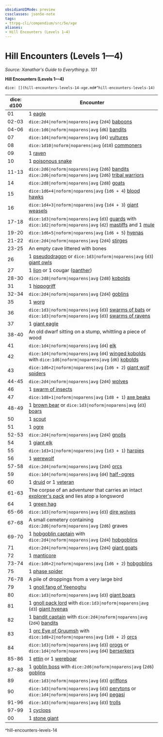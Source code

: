 ```yaml
---
obsidianUIMode: preview
cssclasses: json5e-note
tags:
- ttrpg-cli/compendium/src/5e/xge
aliases:
- Hill Encounters (Levels 1—4)
---
```

# Hill Encounters (Levels 1—4)
*Source: Xanathar's Guide to Everything p. 101* 

**Hill Encounters (Levels 1—4)**

`dice: [](hill-encounters-levels-14-xge.md#^hill-encounters-levels-14)`

| dice: d100 | Encounter |
|------------|-----------|
| 01 | 1 [eagle](/3-Mechanics/CLI/Compendium/bestiary/beast/eagle.md) |
| 02-03 | `dice:2d4\|noform\|noparens\|avg` (`2d4`) [baboons](/3-Mechanics/CLI/Compendium/bestiary/beast/baboon.md) |
| 04-06 | `dice:1d6\|noform\|noparens\|avg` (`d6`) [bandits](/3-Mechanics/CLI/Compendium/bestiary/humanoid/bandit.md) |
| 07 | `dice:1d4\|noform\|noparens\|avg` (`d4`) [vultures](/3-Mechanics/CLI/Compendium/bestiary/beast/vulture.md) |
| 08 | `dice:1d10\|noform\|noparens\|avg` (`d10`) [commoners](/3-Mechanics/CLI/Compendium/bestiary/humanoid/commoner.md) |
| 09 | 1 [raven](/3-Mechanics/CLI/Compendium/bestiary/beast/raven.md) |
| 10 | 1 [poisonous snake](/3-Mechanics/CLI/Compendium/bestiary/beast/poisonous-snake.md) |
| 11-13 | `dice:2d6\|noform\|noparens\|avg` (`2d6`) [bandits](/3-Mechanics/CLI/Compendium/bestiary/humanoid/bandit.md) `dice:2d6\|noform\|noparens\|avg` (`2d6`) [tribal warriors](/3-Mechanics/CLI/Compendium/bestiary/humanoid/tribal-warrior.md) |
| 14 | `dice:2d8\|noform\|noparens\|avg` (`2d8`) [goats](/3-Mechanics/CLI/Compendium/bestiary/beast/goat.md) |
| 15 | `dice:1d6+4\|noform\|noparens\|avg` (`1d6 + 4`) [blood hawks](/3-Mechanics/CLI/Compendium/bestiary/beast/blood-hawk.md) |
| 16 | `dice:1d4+3\|noform\|noparens\|avg` (`1d4 + 3`) [giant weasels](/3-Mechanics/CLI/Compendium/bestiary/beast/giant-weasel.md) |
| 17-18 | `dice:1d3\|noform\|noparens\|avg` (`d3`) [guards](/3-Mechanics/CLI/Compendium/bestiary/humanoid/guard.md) with `dice:1d2\|noform\|noparens\|avg` (`d2`) [mastiffs](/3-Mechanics/CLI/Compendium/bestiary/beast/mastiff.md) and 1 [mule](/3-Mechanics/CLI/Compendium/bestiary/beast/mule.md) |
| 19-20 | `dice:1d6+5\|noform\|noparens\|avg` (`1d6 + 5`) [hyenas](/3-Mechanics/CLI/Compendium/bestiary/beast/hyena.md) |
| 21-22 | `dice:2d4\|noform\|noparens\|avg` (`2d4`) [stirges](/3-Mechanics/CLI/Compendium/bestiary/beast/stirge.md) |
| 23-25 | An empty cave littered with bones |
| 26 | 1 [pseudodragon](/3-Mechanics/CLI/Compendium/bestiary/dragon/pseudodragon.md) or `dice:1d3\|noform\|noparens\|avg` (`d3`) [giant owls](/3-Mechanics/CLI/Compendium/bestiary/beast/giant-owl.md) |
| 27 | 1 [lion](/3-Mechanics/CLI/Compendium/bestiary/beast/lion.md) or 1 cougar ([panther](/3-Mechanics/CLI/Compendium/bestiary/beast/panther.md)) |
| 28-30 | `dice:2d8\|noform\|noparens\|avg` (`2d8`) [kobolds](/3-Mechanics/CLI/Compendium/bestiary/humanoid/kobold.md) |
| 31 | 1 [hippogriff](/3-Mechanics/CLI/Compendium/bestiary/monstrosity/hippogriff.md) |
| 32-34 | `dice:2d4\|noform\|noparens\|avg` (`2d4`) [goblins](/3-Mechanics/CLI/Compendium/bestiary/humanoid/goblin.md) |
| 35 | 1 [worg](/3-Mechanics/CLI/Compendium/bestiary/monstrosity/worg.md) |
| 36 | `dice:1d3\|noform\|noparens\|avg` (`d3`) [swarms of bats](/3-Mechanics/CLI/Compendium/bestiary/beast/swarm-of-bats.md) or `dice:1d3\|noform\|noparens\|avg` (`d3`) [swarms of ravens](/3-Mechanics/CLI/Compendium/bestiary/beast/swarm-of-ravens.md) |
| 37 | 1 [giant eagle](/3-Mechanics/CLI/Compendium/bestiary/beast/giant-eagle.md) |
| 38-40 | An old dwarf sitting on a stump, whittling a piece of wood |
| 41 | `dice:1d4\|noform\|noparens\|avg` (`d4`) [elk](/3-Mechanics/CLI/Compendium/bestiary/beast/elk.md) |
| 42 | `dice:1d4\|noform\|noparens\|avg` (`d4`) [winged kobolds](/3-Mechanics/CLI/Compendium/bestiary/humanoid/winged-kobold.md) with `dice:1d6\|noform\|noparens\|avg` (`d6`) [kobolds](/3-Mechanics/CLI/Compendium/bestiary/humanoid/kobold.md) |
| 43 | `dice:1d6+2\|noform\|noparens\|avg` (`1d6 + 2`) [giant wolf spiders](/3-Mechanics/CLI/Compendium/bestiary/beast/giant-wolf-spider.md) |
| 44-45 | `dice:2d4\|noform\|noparens\|avg` (`2d4`) [wolves](/3-Mechanics/CLI/Compendium/bestiary/beast/wolf.md) |
| 46 | 1 [swarm of insects](/3-Mechanics/CLI/Compendium/bestiary/beast/swarm-of-insects.md) |
| 47 | `dice:1d8+1\|noform\|noparens\|avg` (`1d8 + 1`) [axe beaks](/3-Mechanics/CLI/Compendium/bestiary/beast/axe-beak.md) |
| 48-49 | 1 [brown bear](/3-Mechanics/CLI/Compendium/bestiary/beast/brown-bear.md) or `dice:1d3\|noform\|noparens\|avg` (`d3`) [boars](/3-Mechanics/CLI/Compendium/bestiary/beast/boar.md) |
| 50 | 1 [scout](/3-Mechanics/CLI/Compendium/bestiary/humanoid/scout.md) |
| 51 | 1 [ogre](/3-Mechanics/CLI/Compendium/bestiary/giant/ogre.md) |
| 52-53 | `dice:2d4\|noform\|noparens\|avg` (`2d4`) [gnolls](/3-Mechanics/CLI/Compendium/bestiary/humanoid/gnoll.md) |
| 54 | 1 [giant elk](/3-Mechanics/CLI/Compendium/bestiary/beast/giant-elk.md) |
| 55 | `dice:1d3+1\|noform\|noparens\|avg` (`1d3 + 1`) [harpies](/3-Mechanics/CLI/Compendium/bestiary/monstrosity/harpy.md) |
| 56 | 1 [werewolf](/3-Mechanics/CLI/Compendium/bestiary/humanoid/werewolf.md) |
| 57-58 | `dice:2d4\|noform\|noparens\|avg` (`2d4`) [orcs](/3-Mechanics/CLI/Compendium/bestiary/humanoid/orc.md) |
| 59 | `dice:1d4\|noform\|noparens\|avg` (`d4`) [half-ogres](/3-Mechanics/CLI/Compendium/bestiary/giant/half-ogre-ogrillon.md) |
| 60 | 1 [druid](/3-Mechanics/CLI/Compendium/bestiary/humanoid/druid.md) or 1 [veteran](/3-Mechanics/CLI/Compendium/bestiary/humanoid/veteran.md) |
| 61-63 | The corpse of an adventurer that carries an intact [explorer's pack](/3-Mechanics/CLI/Compendium/items/explorers-pack.md) and lies atop a longsword |
| 64 | 1 [green hag](/3-Mechanics/CLI/Compendium/bestiary/fey/green-hag.md) |
| 65-66 | `dice:1d3\|noform\|noparens\|avg` (`d3`) [dire wolves](/3-Mechanics/CLI/Compendium/bestiary/beast/dire-wolf.md) |
| 67-68 | A small cemetery containing `dice:2d6\|noform\|noparens\|avg` (`2d6`) graves |
| 69-70 | 1 [hobgoblin captain](/3-Mechanics/CLI/Compendium/bestiary/humanoid/hobgoblin-captain.md) with `dice:2d4\|noform\|noparens\|avg` (`2d4`) [hobgoblins](/3-Mechanics/CLI/Compendium/bestiary/humanoid/hobgoblin.md) |
| 71 | `dice:2d4\|noform\|noparens\|avg` (`2d4`) [giant goats](/3-Mechanics/CLI/Compendium/bestiary/beast/giant-goat.md) |
| 72 | 1 [manticore](/3-Mechanics/CLI/Compendium/bestiary/monstrosity/manticore.md) |
| 73-74 | `dice:1d6+2\|noform\|noparens\|avg` (`1d6 + 2`) [hobgoblins](/3-Mechanics/CLI/Compendium/bestiary/humanoid/hobgoblin.md) |
| 75 | 1 [phase spider](/3-Mechanics/CLI/Compendium/bestiary/monstrosity/phase-spider.md) |
| 76-78 | A pile of droppings from a very large bird |
| 79 | 1 [gnoll fang of Yeenoghu](/3-Mechanics/CLI/Compendium/bestiary/fiend/gnoll-fang-of-yeenoghu.md) |
| 80 | `dice:1d3\|noform\|noparens\|avg` (`d3`) [giant boars](/3-Mechanics/CLI/Compendium/bestiary/beast/giant-boar.md) |
| 81 | 1 [gnoll pack lord](/3-Mechanics/CLI/Compendium/bestiary/humanoid/gnoll-pack-lord.md) with `dice:1d3\|noform\|noparens\|avg` (`d3`) [giant hyenas](/3-Mechanics/CLI/Compendium/bestiary/beast/giant-hyena.md) |
| 82 | 1 [bandit captain](/3-Mechanics/CLI/Compendium/bestiary/humanoid/bandit-captain.md) with `dice:2d4\|noform\|noparens\|avg` (`2d4`) [bandits](/3-Mechanics/CLI/Compendium/bestiary/humanoid/bandit.md) |
| 83 | 1 [orc Eye of Gruumsh](/3-Mechanics/CLI/Compendium/bestiary/humanoid/orc-eye-of-gruumsh.md) with `dice:1d8+2\|noform\|noparens\|avg` (`1d8 + 2`) [orcs](/3-Mechanics/CLI/Compendium/bestiary/humanoid/orc.md) |
| 84 | `dice:1d3\|noform\|noparens\|avg` (`d3`) [orogs](/3-Mechanics/CLI/Compendium/bestiary/humanoid/orog.md) or `dice:1d4\|noform\|noparens\|avg` (`d4`) [berserkers](/3-Mechanics/CLI/Compendium/bestiary/humanoid/berserker.md) |
| 85-86 | 1 [ettin](/3-Mechanics/CLI/Compendium/bestiary/giant/ettin.md) or 1 [wereboar](/3-Mechanics/CLI/Compendium/bestiary/humanoid/wereboar.md) |
| 87-88 | 1 [goblin boss](/3-Mechanics/CLI/Compendium/bestiary/humanoid/goblin-boss.md) with `dice:2d6\|noform\|noparens\|avg` (`2d6`) [goblins](/3-Mechanics/CLI/Compendium/bestiary/humanoid/goblin.md) |
| 89 | `dice:1d3\|noform\|noparens\|avg` (`d3`) [griffons](/3-Mechanics/CLI/Compendium/bestiary/monstrosity/griffon.md) |
| 90 | `dice:1d3\|noform\|noparens\|avg` (`d3`) [perytons](/3-Mechanics/CLI/Compendium/bestiary/monstrosity/peryton.md) or `dice:1d4\|noform\|noparens\|avg` (`d4`) [pegasi](/3-Mechanics/CLI/Compendium/bestiary/celestial/pegasus.md) |
| 91-96 | `dice:1d3\|noform\|noparens\|avg` (`d3`) [trolls](/3-Mechanics/CLI/Compendium/bestiary/giant/troll.md) |
| 97-99 | 1 [cyclops](/3-Mechanics/CLI/Compendium/bestiary/giant/cyclops.md) |
| 00 | 1 [stone giant](/3-Mechanics/CLI/Compendium/bestiary/giant/stone-giant.md) |
^hill-encounters-levels-14
